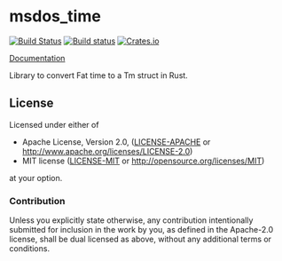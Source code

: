 # msdos_time

[![Build Status](https://travis-ci.org/mvdnes/msdos_time.svg?branch=master)](https://travis-ci.org/mvdnes/msdos_time)
[![Build status](https://ci.appveyor.com/api/projects/status/tf4jgk6wr66n17xa/branch/master?svg=true)](https://ci.appveyor.com/project/mvdnes/msdos-time/branch/master)
[![Crates.io](https://img.shields.io/crates/v/msdos_time.svg)](https://crates.io/crates/msdos_time)

[Documentation](https://mvdnes.github.io/rust-docs/msdos_time/msdos_time/)

Library to convert Fat time to a Tm struct in Rust.

## License

Licensed under either of

 * Apache License, Version 2.0, ([LICENSE-APACHE](LICENSE-APACHE) or http://www.apache.org/licenses/LICENSE-2.0)
 * MIT license ([LICENSE-MIT](LICENSE-MIT) or http://opensource.org/licenses/MIT)

at your option.

### Contribution

Unless you explicitly state otherwise, any contribution intentionally
submitted for inclusion in the work by you, as defined in the Apache-2.0
license, shall be dual licensed as above, without any additional terms or
conditions.
